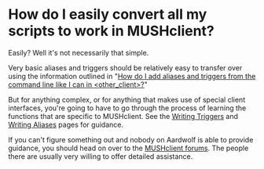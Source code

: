 # How do I easily convert all my scripts to work in MUSHclient? #

Easily? Well it's not necessarily that simple.

Very basic aliases and triggers should be relatively easy to transfer over using the information outlined in "[How do I add aliases and triggers from the command line like I can in <other\_client>?](CommandLineAliasesAndTriggers.md)"

But for anything complex, or for anything that makes use of special client interfaces, you're going to have to go through the process of learning the functions that are specific to MUSHclient. See the [Writing Triggers](Triggers.md) and [Writing Aliases](Aliases.md) pages for guidance.

If you can't figure something out and nobody on Aardwolf is able to provide guidance, you should head on over to the [MUSHclient forums](http://www.mushclient.com/forum/?bbsection_id=1). The people there are usually very willing to offer detailed assistance.